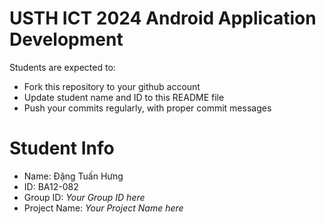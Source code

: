 USTH ICT 2024 Android Application Development
=====================================================

Students are expected to:

* Fork this repository to your github account
* Update student name and ID to this README file
* Push your commits regularly, with proper commit messages

Student Info
=======================

* Name: Đặng Tuấn Hưng
* ID: BA12-082  
* Group ID: *Your Group ID here*
* Project Name: *Your Project Name here*
